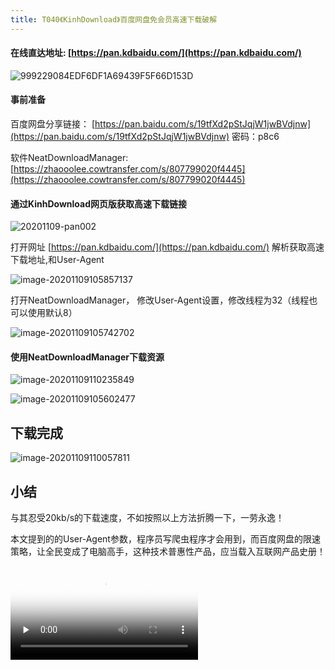 ```yaml
---
title: T040《KinhDownload》百度网盘免会员高速下载破解
---
```


####  在线直达地址: [https://pan.kdbaidu.com/](https://pan.kdbaidu.com/)



![999229084EDF6DF1A69439F5F66D153D](https://www.v2fy.com/asset/0i/OnlineToolsBook/OnlineToolsBookMD/T040-kdbaidu.assets/999229084EDF6DF1A69439F5F66D153D-4889775.gif)



#### 事前准备


百度网盘分享链接： [https://pan.baidu.com/s/19tfXd2pStJqjW1jwBVdjnw](https://pan.baidu.com/s/19tfXd2pStJqjW1jwBVdjnw)  密码：p8c6


软件NeatDownloadManager: [https://zhaooolee.cowtransfer.com/s/807799020f4445](https://zhaooolee.cowtransfer.com/s/807799020f4445)



#### 通过KinhDownload网页版获取高速下载链接

![20201109-pan002](https://www.v2fy.com/asset/0i/OnlineToolsBook/OnlineToolsBookMD/T040-kdbaidu.assets/20201109-pan002.gif)

打开网址 [https://pan.kdbaidu.com/](https://pan.kdbaidu.com/) 解析获取高速下载地址,和User-Agent

![image-20201109105857137](https://www.v2fy.com/asset/0i/OnlineToolsBook/OnlineToolsBookMD/T040-kdbaidu.assets/image-20201109105857137.png)



打开NeatDownloadManager， 修改User-Agent设置，修改线程为32（线程也可以使用默认8）

![image-20201109105742702](https://www.v2fy.com/asset/0i/OnlineToolsBook/OnlineToolsBookMD/T040-kdbaidu.assets/image-20201109105742702.png)



#### 使用NeatDownloadManager下载资源

![image-20201109110235849](https://www.v2fy.com/asset/0i/OnlineToolsBook/OnlineToolsBookMD/T040-kdbaidu.assets/image-20201109110235849.png)

![image-20201109105602477](https://www.v2fy.com/asset/0i/OnlineToolsBook/OnlineToolsBookMD/T040-kdbaidu.assets/image-20201109105602477.png)



## 下载完成



![image-20201109110057811](https://www.v2fy.com/asset/0i/OnlineToolsBook/OnlineToolsBookMD/T040-kdbaidu.assets/image-20201109110057811.png)





## 小结



与其忍受20kb/s的下载速度，不如按照以上方法折腾一下，一劳永逸！

本文提到的的User-Agent参数，程序员写爬虫程序才会用到，而百度网盘的限速策略，让全民变成了电脑高手，这种技术普惠性产品，应当载入互联网产品史册！



<video id="video" controls="" preload="none" poster="https://www.v2fy.com/asset/0i/jikemiji/jikemiji-md/2020-11-08-baidu.assets/image-20201111103656268.png">
<source id="mp4" src="https://www.v2fy.com/asset/0i/jikemiji/jikemiji-md/2020-11-08-baidu.assets/baidu-download.mp4" type="video/mp4">
</video>





